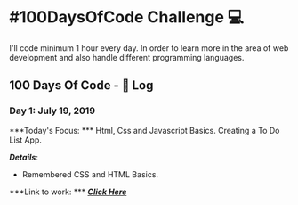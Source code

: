# #100DaysOfCode Challenge 💻
I'll code minimum 1 hour every day. In order to learn more in the area of web development and also handle different programming languages.

## 100 Days Of Code - 📓 Log
### Day 1: July 19, 2019
***Today's Focus: *** Html, Css and Javascript Basics. Creating a To Do List App.

***Details***:
 - Remembered CSS and HTML Basics.

***Link to work: ***  [***Click Here***](https://github.com/Saul-Lara/To-Do-List-App)